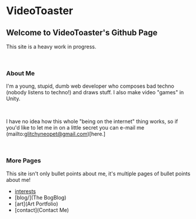 # VideoToaster

## Welcome to VideoToaster's Github Page

This site is a heavy work in progress.

<br>

### About Me

I'm a young, stupid, dumb web developer who composes bad techno (nobody listens to techno!)
and draws stuff. I also make video "games" in Unity.

<br>

I have no idea how this whole "being on the internet" thing works, so if you'd like to let
me in on a little secret you can e-mail me (mailto:glitchyneopet@gmail.com)[here.]

<br>

### More Pages

This site isn't only bullet points about me, it's multiple pages of bullet points about me!

- [interests](Hyperfixations)
- [blog/](The BogBlog)
- [art](Art Portfolio)
- [contact](Contact Me)
